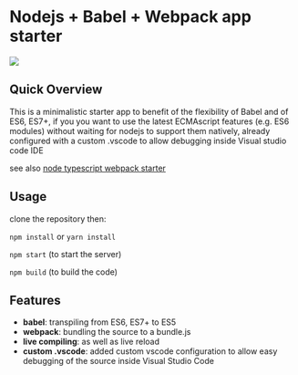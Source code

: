 # Nodejs + Babel + Webpack app starter

<img src="https://i.imgur.com/JhZtz0M.gif" />
<!--<img src="https://i.imgur.com/n9uRVyk.gif" />-->

## Quick Overview

This is a minimalistic starter app to benefit of the flexibility of Babel and of ES6, ES7+, if you you want to use the latest ECMAscript features (e.g. ES6 modules) without waiting for nodejs to support them natively, already configured with a custom .vscode to allow debugging inside Visual studio code IDE

see also [node typescript webpack starter](https://github.com/kinotto/node-typescript-webpack-starter)

## Usage

clone the repository then:

`npm install` or `yarn install`

`npm start` (to start the server)

`npm build` (to build the code)

## Features

- **babel**: transpiling from ES6, ES7+ to ES5
- **webpack**: bundling the source to a bundle.js
- **live compiling**: as well as live reload
- **custom .vscode**: added custom vscode configuration to allow easy debugging of the source inside Visual Studio Code




